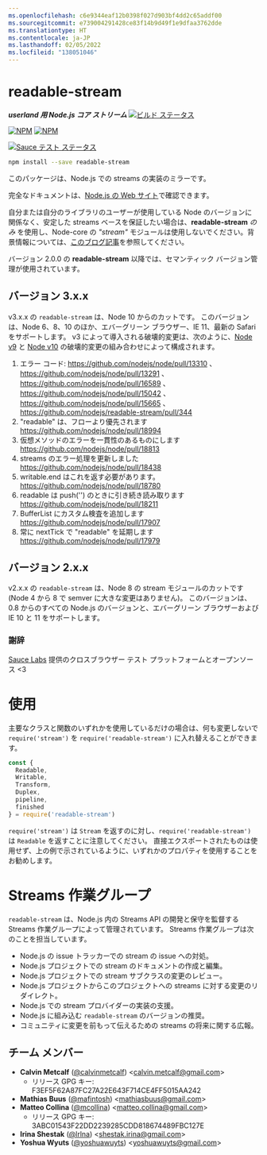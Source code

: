 ```yaml
---
ms.openlocfilehash: c6e9344eaf12b0398f027d903bf4dd2c65addf00
ms.sourcegitcommit: e739004291428ce83f14b9d49f1e9dfaa3762dde
ms.translationtype: HT
ms.contentlocale: ja-JP
ms.lasthandoff: 02/05/2022
ms.locfileid: "138051046"
---
```

# <a name="readable-stream"></a>readable-stream

***userland 用 Node.js コア ストリーム*** [![ビルド ステータス](https://travis-ci.com/nodejs/readable-stream.svg?branch=master)](https://travis-ci.com/nodejs/readable-stream)


[![NPM](https://nodei.co/npm/readable-stream.png?downloads=true&downloadRank=true)](https://nodei.co/npm/readable-stream/)
[![NPM](https://nodei.co/npm-dl/readable-stream.png?&months=6&height=3)](https://nodei.co/npm/readable-stream/)


[![Sauce テスト ステータス](https://saucelabs.com/browser-matrix/readabe-stream.svg)](https://saucelabs.com/u/readabe-stream)

```bash
npm install --save readable-stream
```

このパッケージは、Node.js での streams の実装のミラーです。

完全なドキュメントは、[Node.js の Web サイト](https://nodejs.org/dist/v10.19.0/docs/api/stream.html)で確認できます。

自分または自分のライブラリのユーザーが使用している Node のバージョンに関係なく、安定した streams ベースを保証したい場合は、**readable-stream** *のみ* を使用し、Node-core の *"stream"* モジュールは使用しないでください。背景情報については、[このブログ記事](http://r.va.gg/2014/06/why-i-dont-use-nodes-core-stream-module.html)を参照してください。

バージョン 2.0.0 の **readable-stream** 以降では、セマンティック バージョン管理が使用されています。

## <a name="version-3xx"></a>バージョン 3.x.x

v3.x.x の `readable-stream` は、Node 10 からのカットです。 このバージョンは、Node 6、8、10 のほか、エバーグリーン ブラウザー、IE 11、最新の Safari をサポートします。 v3 によって導入される破壊的変更は、次のように、[Node v9](https://nodejs.org/en/blog/release/v9.0.0/) と [Node v10](https://nodejs.org/en/blog/release/v10.0.0/) の破壊的変更の組み合わせによって構成されます。

1. エラー コード: https://github.com/nodejs/node/pull/13310 、 https://github.com/nodejs/node/pull/13291 、 https://github.com/nodejs/node/pull/16589 、 https://github.com/nodejs/node/pull/15042 、 https://github.com/nodejs/node/pull/15665 、 https://github.com/nodejs/readable-stream/pull/344
2. "readable" は、フローより優先されます https://github.com/nodejs/node/pull/18994
3. 仮想メソッドのエラーを一貫性のあるものにします https://github.com/nodejs/node/pull/18813
4. streams のエラー処理を更新しました https://github.com/nodejs/node/pull/18438
5. writable.end はこれを返す必要があります。
   https://github.com/nodejs/node/pull/18780
6. readable は push('') のときに引き続き読み取ります https://github.com/nodejs/node/pull/18211
7. BufferList にカスタム検査を追加します https://github.com/nodejs/node/pull/17907
8. 常に nextTick で "readable" を延期します https://github.com/nodejs/node/pull/17979

## <a name="version-2xx"></a>バージョン 2.x.x
v2.x.x の `readable-stream` は、Node 8 の stream モジュールのカットです (Node 4 から 8 で semver に大きな変更はありません)。 このバージョンは、0.8 からのすべての Node.js のバージョンと、エバーグリーン ブラウザーおよび IE 10 と 11 をサポートします。

### <a name="big-thanks"></a>謝辞

[Sauce Labs][sauce] 提供のクロスブラウザー テスト プラットフォームとオープンソース <3

# <a name="usage"></a>使用

主要なクラスと関数のいずれかを使用しているだけの場合は、何も変更しないで `require('stream')` を `require('readable-stream')` に入れ替えることができます。

```js
const {
  Readable,
  Writable,
  Transform,
  Duplex,
  pipeline,
  finished
} = require('readable-stream')
````

`require('stream')` は `Stream` を返すのに対し、`require('readable-stream')` は `Readable` を返すことに注意してください。 直接エクスポートされたものは使用せず、上の例で示されているように、いずれかのプロパティを使用することをお勧めします。

# <a name="streams-working-group"></a>Streams 作業グループ

`readable-stream` は、Node.js 内の Streams API の開発と保守を監督する Streams 作業グループによって管理されています。 Streams 作業グループは次のことを担当しています。

* Node.js の issue トラッカーでの stream の issue への対処。
* Node.js プロジェクトでの stream のドキュメントの作成と編集。
* Node.js プロジェクトでの stream サブクラスの変更のレビュー。
* Node.js プロジェクトからこのプロジェクトへの streams に対する変更のリダイレクト。
* Node.js での stream プロバイダーの実装の支援。
* Node.js に組み込む `readable-stream` のバージョンの推奨。
* コミュニティに変更を前もって伝えるための streams の将来に関する広報。

<a name="members"></a>
## <a name="team-members"></a>チーム メンバー

* **Calvin Metcalf** ([@calvinmetcalf](https://github.com/calvinmetcalf)) &lt;calvin.metcalf@gmail.com&gt;
  - リリース GPG キー: F3EF5F62A87FC27A22E643F714CE4FF5015AA242
* **Mathias Buus** ([@mafintosh](https://github.com/mafintosh)) &lt;mathiasbuus@gmail.com&gt;
* **Matteo Collina** ([@mcollina](https://github.com/mcollina)) &lt;matteo.collina@gmail.com&gt;
  - リリース GPG キー: 3ABC01543F22DD2239285CDD818674489FBC127E
* **Irina Shestak** ([@lrlna](https://github.com/lrlna)) &lt;shestak.irina@gmail.com&gt;
* **Yoshua Wyuts** ([@yoshuawuyts](https://github.com/yoshuawuyts)) &lt;yoshuawuyts@gmail.com&gt;

[sauce]: https://saucelabs.com
